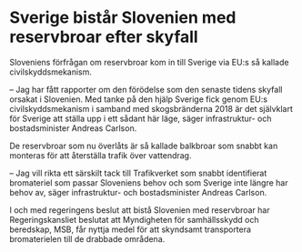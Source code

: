 # Sverige bistår Slovenien med reservbroar efter skyfall

Sloveniens förfrågan om reservbroar kom in till Sverige via EU:s så kallade civilskyddsmekanism.

– Jag har fått rapporter om den förödelse som den senaste tidens skyfall orsakat i Slovenien. Med tanke på den hjälp Sverige fick genom EU:s civilskyddsmekanism i samband med skogsbränderna 2018 är det självklart för Sverige att ställa upp i ett sådant här läge, säger infrastruktur- och bostadsminister Andreas Carlson.

De reservbroar som nu överlåts är så kallade balkbroar som snabbt kan monteras för att återställa trafik över vattendrag.

– Jag vill rikta ett särskilt tack till Trafikverket som snabbt identifierat bromateriel som passar Sloveniens behov och som Sverige inte längre har behov av, säger infrastruktur- och bostadsminister Andreas Carlson.

I och med regeringens beslut att bistå Slovenien med reservbroar har Regeringskansliet beslutat att Myndigheten för samhällsskydd och beredskap, MSB, får nyttja medel för att skyndsamt transportera bromaterielen till de drabbade områdena.
